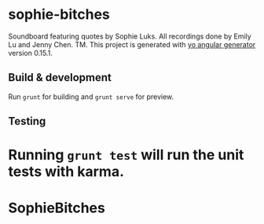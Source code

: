 # sophie-bitches
Soundboard featuring quotes by Sophie Luks. All recordings done by Emily Lu and Jenny Chen. TM.
This project is generated with [yo angular generator](https://github.com/yeoman/generator-angular)
version 0.15.1.

## Build & development

Run `grunt` for building and `grunt serve` for preview.

## Testing

Running `grunt test` will run the unit tests with karma.
=======
# SophieBitches
